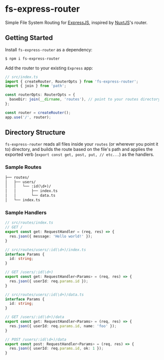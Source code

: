 # fs-express-router

Simple File System Routing for [ExpressJS](http://expressjs.com/), inspired by [NuxtJS](https://nuxtjs.org/docs/2.x/features/file-system-routing/)'s router.

## Getting Started

Install `fs-express-router` as a dependency:

```bash
$ npm i fs-express-router
```

Add the router to your existing `Express` app:

```ts
// src/index.ts
import { createRouter, RouterOpts } from 'fs-express-router';
import { join } from 'path';

const routerOpts: RouterOpts = {
  baseDir: join(__dirname, 'routes'), // point to your routes directory
};

const router = createRouter();
app.use('/', router);
```

## Directory Structure

`fs-express-router` reads all files inside your `routes` (or wherever you point it to) directory,
and builds the route based on the file's path and applies the exported verb (`export const get, post, put, // etc...`) as the handlers.

### Sample Routes

```md
├── routes/
│   ├── users/
│   │   └── :id(\d+)/
│   │       ├── index.ts
│   │       └── data.ts
│   └── index.ts
```

### Sample Handlers

```ts
// src/routes/index.ts
// GET /
export const get: RequestHandler = (req, res) => {
  res.json({ message: 'Hello world!' });
}
```

```ts
// src/routes/users/:id(\d+)/index.ts
interface Params {
  id: string;
}

// GET /users/:id(\d+)
export const get: RequestHandler<Params> = (req, res) => {
  res.json({ userId: req.params.id });
}
```

```ts
// src/routes/users/:id(\d+)/data.ts
interface Params {
  id: string;
}

// GET /users/:id(\d+)/data
export const get: RequestHandler<Params> = (req, res) => {
  res.json({ userId: req.params.id, name: 'foo' });
}

// POST /users/:id(\d+)/data
export const post: RequestHandler<Params> = (req, res) => {
  res.json({ userId: req.params.id, ok: 1 });
}
```
